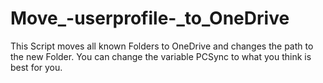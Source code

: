 # Move_-userprofile-_to_OneDrive
This Script moves all known Folders to OneDrive and changes the path to the new Folder.
You can change the variable PCSync to what you think is best for you.
